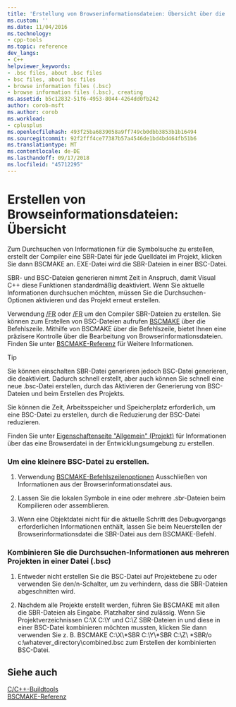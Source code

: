 ```yaml
---
title: 'Erstellung von Browserinformationsdateien: Übersicht über die | Microsoft-Dokumentation'
ms.custom: ''
ms.date: 11/04/2016
ms.technology:
- cpp-tools
ms.topic: reference
dev_langs:
- C++
helpviewer_keywords:
- .bsc files, about .bsc files
- bsc files, about bsc files
- browse information files (.bsc)
- browse information files (.bsc), creating
ms.assetid: b5c12832-51f6-4953-8044-4264dd0fb242
author: corob-msft
ms.author: corob
ms.workload:
- cplusplus
ms.openlocfilehash: 493f25ba6839058a9ff749cb0dbb3853b1b16494
ms.sourcegitcommit: 92f2fff4ce77387b57a4546de1bd4bd464fb51b6
ms.translationtype: MT
ms.contentlocale: de-DE
ms.lasthandoff: 09/17/2018
ms.locfileid: "45712295"
---
```

# <a name="building-browse-information-files-overview"></a>Erstellen von Browseinformationsdateien: Übersicht

Zum Durchsuchen von Informationen für die Symbolsuche zu erstellen, erstellt der Compiler eine SBR-Datei für jede Quelldatei im Projekt, klicken Sie dann BSCMAKE an. EXE-Datei wird die SBR-Dateien in einer BSC-Datei.

SBR- und BSC-Dateien generieren nimmt Zeit in Anspruch, damit Visual C++ diese Funktionen standardmäßig deaktiviert. Wenn Sie aktuelle Informationen durchsuchen möchten, müssen Sie die Durchsuchen-Optionen aktivieren und das Projekt erneut erstellen.

Verwendung [/FR](../../build/reference/fr-fr-create-dot-sbr-file.md) oder [/FR](../../build/reference/fr-fr-create-dot-sbr-file.md) um den Compiler SBR-Dateien zu erstellen. Sie können zum Erstellen von BSC-Dateien aufrufen [BSCMAKE](../../build/reference/bscmake-command-line.md) über die Befehlszeile. Mithilfe von BSCMAKE über die Befehlszeile, bietet Ihnen eine präzisere Kontrolle über die Bearbeitung von Browserinformationsdateien. Finden Sie unter [BSCMAKE-Referenz](../../build/reference/bscmake-reference.md) für Weitere Informationen.

> [!TIP]
>  Sie können einschalten SBR-Datei generieren jedoch BSC-Datei generieren, die deaktiviert. Dadurch schnell erstellt, aber auch können Sie schnell eine neue .bsc-Datei erstellen, durch das Aktivieren der Generierung von BSC-Dateien und beim Erstellen des Projekts.

Sie können die Zeit, Arbeitsspeicher und Speicherplatz erforderlich, um eine BSC-Datei zu erstellen, durch die Reduzierung der BSC-Datei reduzieren.

Finden Sie unter [Eigenschaftenseite "Allgemein" (Projekt)](../../ide/general-property-page-project.md) für Informationen über das eine Browserdatei in der Entwicklungsumgebung zu erstellen.

### <a name="to-create-a-smaller-bsc-file"></a>Um eine kleinere BSC-Datei zu erstellen.

1. Verwendung [BSCMAKE-Befehlszeilenoptionen](../../build/reference/bscmake-options.md) Ausschließen von Informationen aus der Browserinformationsdatei aus.

1. Lassen Sie die lokalen Symbole in eine oder mehrere .sbr-Dateien beim Kompilieren oder assemblieren.

1. Wenn eine Objektdatei nicht für die aktuelle Schritt des Debugvorgangs erforderlichen Informationen enthält, lassen Sie beim Neuerstellen der Browserinformationsdatei die SBR-Datei aus dem BSCMAKE-Befehl.

### <a name="to-combine-the-browse-information-from-several-projects-into-one-browser-file-bsc"></a>Kombinieren Sie die Durchsuchen-Informationen aus mehreren Projekten in einer Datei (.bsc)

1. Entweder nicht erstellen Sie die BSC-Datei auf Projektebene zu oder verwenden Sie den/n-Schalter, um zu verhindern, dass die SBR-Dateien abgeschnitten wird.

1. Nachdem alle Projekte erstellt werden, führen Sie BSCMAKE mit allen die SBR-Dateien als Eingabe. Platzhalter sind zulässig. Wenn Sie Projektverzeichnissen C:\X C:\Y und C:\Z SBR-Dateien in und diese in einer BSC-Datei kombinieren möchten mussten, klicken Sie dann verwenden Sie z. B. BSCMAKE C:\X\\\*SBR C:\Y\\\*SBR C:\Z\\ \*SBR/o c:\whatever_directory\combined.bsc zum Erstellen der kombinierten BSC-Datei.

## <a name="see-also"></a>Siehe auch

[C/C++-Buildtools](../../build/reference/c-cpp-build-tools.md)<br/>
[BSCMAKE-Referenz](../../build/reference/bscmake-reference.md)
